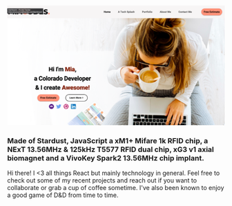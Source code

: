 [![Hi I'm Mia and I make cool stuff.](https://github.com/miadugas/miadugas/blob/master/Mia-cover.png)](https://miacodes.com/)



### Made of Stardust, JavaScript a xM1+ Mifare 1k RFID chip, a NExT 13.56MHz & 125kHz T5577 RFID dual chip, xG3 v1 axial biomagnet and a VivoKey Spark2 13.56MHz chip implant.

Hi there!
I <3 all things React but mainly technology in general.
Feel free to check out some of my recent projects and reach out if you want to collaborate or grab a cup of coffee sometime. 
I've also been known to enjoy a good game of D&D from time to time.

<!--
**miadugas/miadugas** is a ✨ _special_ ✨ repository because its `README.md` (this file) appears on your GitHub profile.

Here are some ideas to get you started:

- 🔭 I’m currently working on ...
- 🌱 I’m currently learning ...
- 👯 I’m looking to collaborate on ...
- 🤔 I’m looking for help with ...
- 💬 Ask me about ...
- 📫 How to reach me: ...
- 😄 Pronouns: ...
- ⚡ Fun fact: ...
-->
